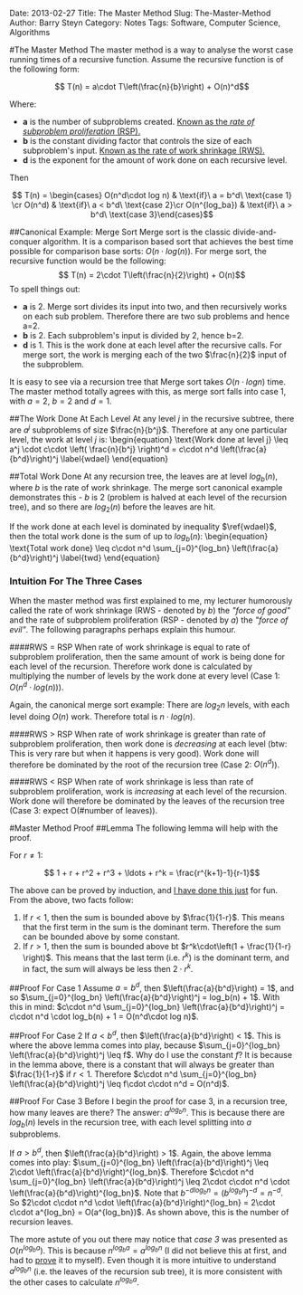 Date: 2013-02-27
Title: The Master Method
Slug: The-Master-Method
Author: Barry Steyn
Category: Notes
Tags: Software, Computer Science, Algorithms

#The Master Method
The master method is a way to analyse the worst case running times of a recursive function. Assume the recursive function is of the following form:

$$ T(n) = a\cdot T\left(\frac{n}{b}\right) + O(n)^d$$

Where:

 * **a** is the number of subproblems created. <u>Known as the *rate of subproblem proliferation* (RSP).</u>
 * **b** is the constant dividing factor that controls the size of each subproblem's input. <u>Known as the rate of work shrinkage (RWS).</u>
 * **d** is the exponent for the amount of work done on each recursive level.

Then

$$ T(n) = \begin{cases} O(n^d\cdot log n) & \text{if}\ a = b^d\ \text{case 1} \cr O(n^d) & \text{if}\ a < b^d\ \text{case 2}\cr O(n^{log_ba}) & \text{if}\ a > b^d\ \text{case 3}\end{cases}$$

##Canonical Example: Merge Sort
Merge sort is the classic divide-and-conquer algorithm. It is a comparison based sort that achieves the best time possible for comparison base sorts: $O(n\cdot log(n))$. For merge sort, the recursive function would be the following:
$$ T(n) = 2\cdot T\left(\frac{n}{2}\right) + O(n)$$ To spell things out:

 * **a** is 2. Merge sort divides its input into two, and then recursively works on each sub problem. Therefore there are two sub problems and hence a=2.
 * **b** is 2. Each subproblem's input is divided by 2, hence b=2.
 * **d** is 1. This is the work done at each level after the recursive calls. For merge sort, the work is merging each of the two $\frac{n}{2}$ input of the subproblem.

It is easy to see via a recursion tree that Merge sort takes $O(n\cdot logn)$ time. The master method totally agrees with this, as merge sort falls into case 1, with $a=2$, $b=2$ and $d=1$.

##The Work Done At Each Level
At any level $j$ in the recursive subtree, there are $a^j$ subproblems of size $\frac{n}{b^j}$. Therefore at any one particular level, the work at level $j$ is: 
\begin{equation}
\text{Work done at level j} \leq a^j \cdot c\cdot \left( \frac{n}{b^j} \right)^d = c\cdot n^d \left(\frac{a}{b^d}\right)^j \label{wdael}
\end{equation}

##Total Work Done
At any recursion tree, the leaves are at level $log_b(n)$, where *b* is the rate of work shrinkage. The merge sort canonical example demonstrates this - *b* is 2 (problem is halved at each level of the recursion tree), and so there are $log_2(n)$ before the leaves are hit.

If the work done at each level is dominated by inequality $\ref{wdael}$, then the total work done is the sum of up to $log_b(n)$:
\begin{equation}
\text{Total work done} \leq c\cdot n^d \sum_{j=0}^{log_bn} \left(\frac{a}{b^d}\right)^j \label{twd}
\end{equation}

### Intuition For The Three Cases
When the master method was first explained to me, my lecturer humorously called the rate of work shrinkage (RWS - denoted by *b*) the *"force of good"* and the rate of subproblem proliferation (RSP - denoted by *a*) the *"force of evil"*. The following paragraphs perhaps explain this humour.

####RWS = RSP
When rate of work shrinkage is equal to rate of subproblem proliferation, then the same amount of work is being done for each level of the recursion. Therefore work done is calculated by multiplying the number of levels by the work done at every level (Case 1: $O(n^d\cdot log(n))$).

Again, the canonical merge sort example: There are $log_2n$ levels, with each level doing $O(n)$ work. Therefore total is $n\cdot log(n)$.

####RWS > RSP
When rate of work shrinkage is greater than rate of subproblem proliferation, then work done is *decreasing* at each level (btw: This is very rare but when it happens is very good). Work done will therefore be dominated by the root of the recursion tree (Case 2: $O(n^d)$).

####RWS < RSP
When rate of work shrinkage is less than rate of subproblem proliferation, work is *increasing* at each level of the recursion. Work done will therefore be dominated by the leaves of the recursion tree (Case 3: expect O(#number of leaves)).

#Master Method Proof
##Lemma
The following lemma will help with the proof.

For $r \neq 1$:

$$ 1 + r + r^2 + r^3 + \ldots + r^k = \frac{r^{k+1}-1}{r-1}$$

The above can be proved by induction, and [I have done this just](http://doctrina.org/Mathematical_Nonsense_-Inifinite-Sum-Series.html) for fun. From the above, two facts follow:

 1. If $r < 1$, then the sum is bounded above by $\frac{1}{1-r}$. This means that the first term in the sum is the dominant term. Therefore the sum can be bounded above by some constant.
 2. If $r > 1$, then the sum is bounded above bt $r^k\cdot\left(1 + \frac{1}{1-r} \right)$. This means that the last term (i.e. $r^k$) is the dominant term, and in fact, the sum will always be less then $2\cdot r^k$.

##Proof For Case 1
Assume $a=b^d$, then $\left(\frac{a}{b^d}\right) = 1$, and so $\sum_{j=0}^{log_bn} \left(\frac{a}{b^d}\right)^j = log_b(n) + 1$. With this in mind: $c\cdot n^d \sum_{j=0}^{log_bn} \left(\frac{a}{b^d}\right)^j = c\cdot n^d \cdot log_b(n) + 1 = O(n^d\cdot log n)$.

##Proof For Case 2
If $a < b^d$, then $\left(\frac{a}{b^d}\right) < 1$. This is where the above lemma comes into play, because $\sum_{j=0}^{log_bn} \left(\frac{a}{b^d}\right)^j \leq f$. Why do I use the constant *f*? It is because in the lemma above, there is a constant that will always be greater than $\frac{1}{1-r}$ if $r < 1$. Therefore $c\cdot n^d \sum_{j=0}^{log_bn} \left(\frac{a}{b^d}\right)^j \leq f\cdot c\cdot n^d = O(n^d)$.

##Proof For Case 3
Before I begin the proof for case 3, in a recursion tree, how many leaves are there? The answer: $a^{log_bn}$. This is because there are $log_b(n)$ levels in the recursion tree, with each level splitting into *a* subproblems.

If $a > b^d$, then $\left(\frac{a}{b^d}\right) > 1$. Again, the above lemma comes into play: $\sum_{j=0}^{log_bn} \left(\frac{a}{b^d}\right)^j \leq 2\cdot \left(\frac{a}{b^d}\right)^{log_bn}$. Therefore $c\cdot n^d \sum_{j=0}^{log_bn} \left(\frac{a}{b^d}\right)^j \leq 2\cdot c\cdot n^d \cdot \left(\frac{a}{b^d}\right)^{log_bn}$. Note that $b^{-dlog_bn} = \left(b^{log_bn}\right)^{-d} = n^{-d}$. So $2\cdot c\cdot n^d \cdot \left(\frac{a}{b^d}\right)^{log_bn} = 2\cdot c\cdot a^{log_bn} = O(a^{log_bn})$. As shown above, this is the number of recursion leaves.

The more astute of you out there may notice that *case 3* was presented as $O(n^{log_ba})$. This is because $n^{log_ba} = a^{log_bn}$ (I did not believe this at first, and had to [prove](http://doctrina.org/Mathematical_Nonsense_Lemma-For-Logarithm-Equality.html) it to myself). Even though it is more intuitive to understand $a^{log_bn}$ (i.e. the leaves of the recursion sub tree), it is more consistent with the other cases to calculate $n^{log_ba}$.
